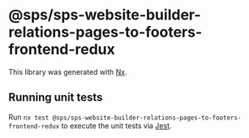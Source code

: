 # @sps/sps-website-builder-relations-pages-to-footers-frontend-redux

This library was generated with [Nx](https://nx.dev).

## Running unit tests

Run `nx test @sps/sps-website-builder-relations-pages-to-footers-frontend-redux` to execute the unit tests via [Jest](https://jestjs.io).
